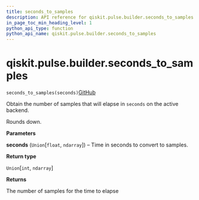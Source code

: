 ```yaml
---
title: seconds_to_samples
description: API reference for qiskit.pulse.builder.seconds_to_samples
in_page_toc_min_heading_level: 1
python_api_type: function
python_api_name: qiskit.pulse.builder.seconds_to_samples
---
```


# qiskit.pulse.builder.seconds\_to\_samples

<span id="qiskit.pulse.builder.seconds_to_samples" />

`seconds_to_samples(seconds)`[GitHub](https://github.com/qiskit/qiskit/tree/stable/0.20/qiskit/pulse/builder.py "view source code")

Obtain the number of samples that will elapse in `seconds` on the active backend.

Rounds down.

**Parameters**

**seconds** (`Union`\[`float`, `ndarray`]) – Time in seconds to convert to samples.

**Return type**

`Union`\[`int`, `ndarray`]

**Returns**

The number of samples for the time to elapse


